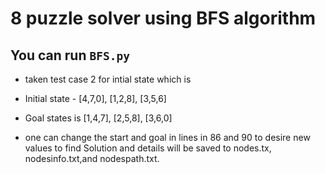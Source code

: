
# 8 puzzle solver using BFS algorithm

## You can run `BFS.py` 
- taken test case 2 for intial state which is
- Initial state -  [4,7,0],
                 [1,2,8],
                 [3,5,6]

- Goal states is   [1,4,7],
                 [2,5,8],
                 [3,6,0]

- one can change the start and goal in lines in 86 and 90 to desire new values to find Solution and details will be saved to nodes.tx, nodesinfo.txt,and nodespath.txt.
